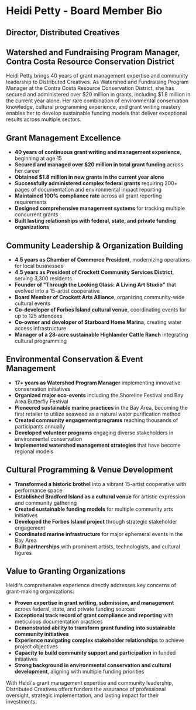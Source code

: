 # Heidi Petty - Board Member Bio

## Director, Distributed Creatives

## Watershed and Fundraising Program Manager, Contra Costa Resource Conservation District

Heidi Petty brings 40 years of grant management expertise and community leadership to Distributed Creatives. As Watershed and Fundraising Program Manager at the Contra Costa Resource Conservation District, she has secured and administered over $20 million in grants, including $1.8 million in the current year alone. Her rare combination of environmental conservation knowledge, cultural programming experience, and grant writing mastery enables her to develop sustainable funding models that deliver exceptional results across multiple sectors.

## Grant Management Excellence

- **40 years of continuous grant writing and management experience**, beginning at age 15
- **Secured and managed over $20 million in total grant funding** across her career
- **Obtained $1.8 million in new grants in the current year alone**
- **Successfully administered complex federal grants** requiring 200+ pages of documentation and environmental impact reporting
- **Maintained 100% compliance rate** across all grant reporting requirements
- **Designed comprehensive management systems** for tracking multiple concurrent grants
- **Built lasting relationships with federal, state, and private funding organizations**

## Community Leadership & Organization Building

- **4.5 years as Chamber of Commerce President**, modernizing operations for local businesses
- **4.5 years as President of Crockett Community Services District**, serving 3,300 residents
- **Founder of "Through the Looking Glass: A Living Art Studio"** that evolved into a 15-artist cooperative
- **Board Member of Crockett Arts Alliance**, organizing community-wide cultural events
- **Co-developer of Forbes Island cultural venue**, coordinating events for up to 125 attendees
- **Co-owner and developer of Starboard Home Marina**, creating water access infrastructure
- **Manager of a 28-acre sustainable Highlander Cattle Ranch** integrating cultural programming

## Environmental Conservation & Event Management

- **17+ years as Watershed Program Manager** implementing innovative conservation initiatives
- **Organized major eco-events** including the Shoreline Festival and Bay Area Butterfly Festival
- **Pioneered sustainable marine practices** in the Bay Area, becoming the first retailer to utilize seaweed as a natural water purification method
- **Created community engagement programs** reaching thousands of participants annually
- **Developed volunteer programs** engaging diverse stakeholders in environmental conservation
- **Implemented watershed management strategies** that have become regional models

## Cultural Programming & Venue Development

- **Transformed a historic brothel** into a vibrant 15-artist cooperative with performance space
- **Established Bradford Island as a cultural venue** for artistic expression and community gathering
- **Created sustainable funding models** for multiple community arts initiatives
- **Developed the Forbes Island project** through strategic stakeholder engagement
- **Coordinated marine infrastructure** for major ephemeral events in the Bay Area
- **Built partnerships** with prominent artists, technologists, and cultural figures

## Value to Granting Organizations

Heidi's comprehensive experience directly addresses key concerns of grant-making organizations:

- **Proven expertise in grant writing, submission, and management** across federal, state, and private funding sources
- **Exceptional track record of grant compliance and reporting** with meticulous documentation practices
- **Demonstrated ability to transform grant funding into sustainable community initiatives**
- **Experience navigating complex stakeholder relationships** to achieve project objectives
- **Capacity to build community support and participation** in funded initiatives
- **Strong background in environmental conservation and cultural development**, aligning with multiple funding priorities

With Heidi's grant management expertise and community leadership, Distributed Creatives offers funders the assurance of professional oversight, strategic implementation, and lasting impact for their investments.